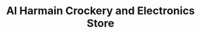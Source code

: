 ---
title: "Al Harmain Crockery and Electronics Store"
url: /karachi/al-harmain-crockery-and-electronics-store/
shop: shop
---